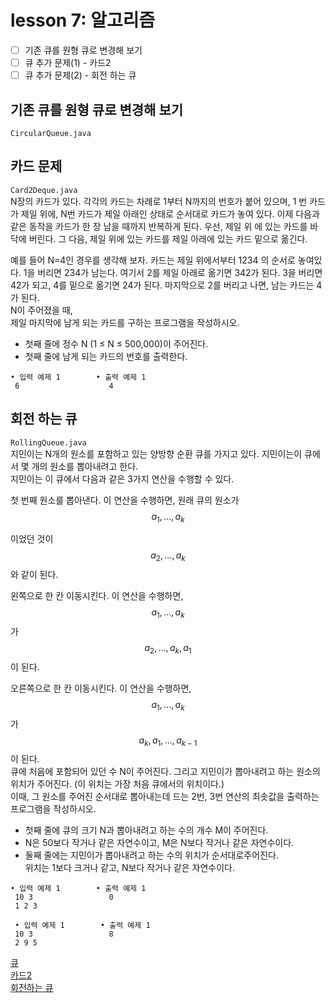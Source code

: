 # lesson 7: 알고리즘

- [ ] 기존 큐를 원형 큐로 변경해 보기
- [ ] 큐 추가 문제(1) - 카드2
- [ ] 큐 추가 문제(2) - 회전 하는 큐

## 기존 큐를 원형 큐로 변경해 보기  
`CircularQueue.java`  

## 카드 문제  
`Card2Deque.java`  
N장의 카드가 있다. 각각의 카드는 차례로 1부터 N까지의 번호가 붙어 있으며, 1
번 카드가 제일 위에, N번 카드가 제일 아래인 상태로 순서대로 카드가 놓여 있다.
이제 다음과 같은 동작을 카드가 한 장 남을 때까지 반복하게 된다. 우선, 제일 위
에 있는 카드를 바닥에 버린다. 그 다음, 제일 위에 있는 카드를 제일 아래에 있는
카드 밑으로 옮긴다.

예를 들어 N=4인 경우를 생각해 보자. 카드는 제일 위에서부터 1234 의 순서로 놓여있다.
1을 버리면 234가 남는다. 여기서 2를 제일 아래로 옮기면 342가 된다. 3을 버리면
42가 되고, 4를 밑으로 옮기면 24가 된다. 마지막으로 2를 버리고 나면, 남는 카드는
4가 된다.  
N이 주어졌을 때,  
제일 마지막에 남게 되는 카드를 구하는 프로그램을 작성하시오.

- 첫째 줄에 정수 N (1 ≤ N ≤ 500,000)이 주어진다.
- 첫째 줄에 남게 되는 카드의 번호를 출력한다.
```
• 입력 예제 1        • 출력 예제 1
 6                    4
```
## 회전 하는 큐  
`RollingQueue.java`   
지민이는 N개의 원소를 포함하고 있는 양방향 순환 큐를 가지고 있다. 지민이는이 큐에서 몇 개의 원소를 뽑아내려고 한다.  
지민이는 이 큐에서 다음과 같은 3가지 연산을 수행할 수 있다.

첫 번째 원소를 뽑아낸다. 이 연산을 수행하면, 원래 큐의 원소가
$$a_1, ..., a_k$$

이었던 것이
$$a_2, ..., a_k$$
와 같이 된다.

왼쪽으로 한 칸 이동시킨다. 이 연산을 수행하면,  
$$a_1, ..., a_k$$
가
$$a_2, ..., a_k, a_1$$
이 된다.

오른쪽으로 한 칸 이동시킨다. 이 연산을 수행하면,
$$a_1, ..., a_k$$
가
$$a_k, a_1, ..., a_{k-1}$$
이 된다.  
큐에 처음에 포함되어 있던 수 N이 주어진다. 그리고 지민이가 뽑아내려고 하는 원소의 위치가 주어진다. (이 위치는 가장 처음 큐에서의 위치이다.)  
이때, 그 원소를 주어진 순서대로 뽑아내는데 드는 2번, 3번 연산의 최솟값을 출력하는 프로그램을 작성하시오.

- 첫째 줄에 큐의 크기 N과 뽑아내려고 하는 수의 개수 M이 주어진다.
- N은 50보다 작거나 같은 자연수이고, M은 N보다 작거나 같은 자연수이다.
- 둘째 줄에는 지민이가 뽑아내려고 하는 수의 위치가 순서대로주어진다.   
  위치는 1보다 크거나 같고, N보다 작거나 같은 자연수이다.
```
• 입력 예제 1        • 출력 예제 1
 10 3                 0
 1 2 3

 • 입력 예제 1        • 출력 예제 1
 10 3                 8
 2 9 5
```

[큐](https://www.acmicpc.net/problem/10845)  
[카드2](https://www.acmicpc.net/problem/2164)  
[회전하는 큐](https://www.acmicpc.net/problem/1021)  